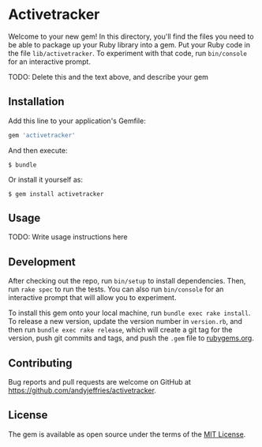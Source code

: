 # Activetracker

Welcome to your new gem! In this directory, you'll find the files you need to be able to package up your Ruby library into a gem. Put your Ruby code in the file `lib/activetracker`. To experiment with that code, run `bin/console` for an interactive prompt.

TODO: Delete this and the text above, and describe your gem

## Installation

Add this line to your application's Gemfile:

```ruby
gem 'activetracker'
```

And then execute:

    $ bundle

Or install it yourself as:

    $ gem install activetracker

## Usage

TODO: Write usage instructions here

## Development

After checking out the repo, run `bin/setup` to install dependencies. Then, run `rake spec` to run the tests. You can also run `bin/console` for an interactive prompt that will allow you to experiment.

To install this gem onto your local machine, run `bundle exec rake install`. To release a new version, update the version number in `version.rb`, and then run `bundle exec rake release`, which will create a git tag for the version, push git commits and tags, and push the `.gem` file to [rubygems.org](https://rubygems.org).

## Contributing

Bug reports and pull requests are welcome on GitHub at https://github.com/andyjeffries/activetracker.

## License

The gem is available as open source under the terms of the [MIT License](https://opensource.org/licenses/MIT).
